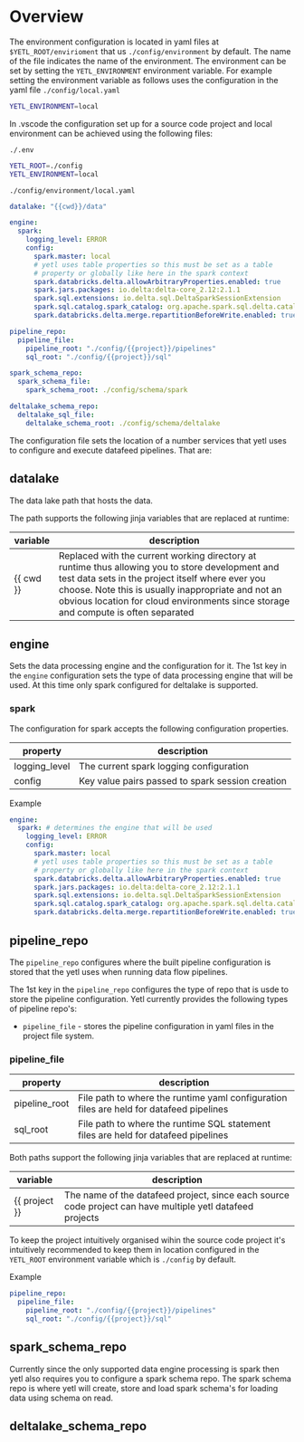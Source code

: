 # Overview

The environment configuration is located in yaml files at `$YETL_ROOT/envirioment` that us `./config/environment` by default. The name of the file indicates the name of the environment. The environment can be set by setting the `YETL_ENVIRONMENT` environment variable. For example setting the environment variable as follows uses the configuration in the yaml file `./config/local.yaml`

```sh
YETL_ENVIRONMENT=local
```

In .vscode the configuration set up for a source code project and local environment can be achieved using the following files:

`./.env`

```sh
YETL_ROOT=./config
YETL_ENVIRONMENT=local
```

`./config/environment/local.yaml` 
```yaml
datalake: "{{cwd}}/data"

engine:
  spark:
    logging_level: ERROR
    config:
      spark.master: local
      # yetl uses table properties so this must be set as a table
      # property or globally like here in the spark context
      spark.databricks.delta.allowArbitraryProperties.enabled: true
      spark.jars.packages: io.delta:delta-core_2.12:2.1.1
      spark.sql.extensions: io.delta.sql.DeltaSparkSessionExtension
      spark.sql.catalog.spark_catalog: org.apache.spark.sql.delta.catalog.DeltaCatalog
      spark.databricks.delta.merge.repartitionBeforeWrite.enabled: true

pipeline_repo:
  pipeline_file:
    pipeline_root: "./config/{{project}}/pipelines"
    sql_root: "./config/{{project}}/sql"

spark_schema_repo:
  spark_schema_file:
    spark_schema_root: ./config/schema/spark

deltalake_schema_repo:
  deltalake_sql_file:
    deltalake_schema_root: ./config/schema/deltalake
```

The configuration file sets the location of a number services that yetl uses to configure and execute datafeed pipelines. That are:

## datalake

The data lake path that hosts the data.

The path supports the following jinja variables that are replaced at runtime:

|variable|description|
|-|-|
| {{ cwd }} | Replaced with the current working directory at runtime thus allowing you to store development and test data sets in the project itself where ever you choose. Note this is usually inappropriate and not an obvious location for cloud environments since storage and compute is often separated|

## engine

Sets the data processing engine and the configuration for it. The 1st key in the `engine` configuration sets the type of data processing engine that will be used. At this time only spark configured for deltalake is supported.


### spark

The configuration for spark accepts the following configuration properties.

|property|description|
|-|-|
| logging_level | The current spark logging configuration |
| config | Key value pairs passed to spark session creation |


Example

``` yaml
engine:
  spark: # determines the engine that will be used
    logging_level: ERROR
    config:
      spark.master: local
      # yetl uses table properties so this must be set as a table
      # property or globally like here in the spark context
      spark.databricks.delta.allowArbitraryProperties.enabled: true
      spark.jars.packages: io.delta:delta-core_2.12:2.1.1
      spark.sql.extensions: io.delta.sql.DeltaSparkSessionExtension
      spark.sql.catalog.spark_catalog: org.apache.spark.sql.delta.catalog.DeltaCatalog
      spark.databricks.delta.merge.repartitionBeforeWrite.enabled: true
```

## pipeline_repo

The `pipeline_repo` configures where the built pipeline configuration is stored that the yetl uses when running data flow pipelines.

The 1st key in the `pipeline_repo` configures the type of repo that is usde to store the pipeline configuration. Yetl currently provides the following types of pipeline repo's:

- `pipeline_file` - stores the pipeline configuration in yaml files in the project file system.

### pipeline_file

|property|description|
|-|-|
| pipeline_root | File path to where the runtime yaml configuration files are held for datafeed pipelines |
| sql_root | File path to where the runtime SQL statement files are held for datafeed pipelines |


Both paths support the following jinja variables that are replaced at runtime:

|variable|description|
|-|-|
| {{ project }} | The name of the datafeed project, since each source code project can have multiple yetl datafeed projects |

To keep the project intuitively organised wihin the source code project it's intuitively recommended to keep them in location configured in the `YETL_ROOT` environment variable which is `./config` by default.

Example

```yaml
pipeline_repo:
  pipeline_file:
    pipeline_root: "./config/{{project}}/pipelines"
    sql_root: "./config/{{project}}/sql"
```

## spark_schema_repo

Currently since the only supported data engine processing is spark then yetl also requires you to configure a spark schema repo. The spark schema repo is where yetl will create, store and load spark schema's for loading data using schema on read.

## deltalake_schema_repo

